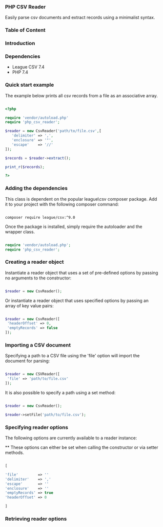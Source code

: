 ### PHP CSV Reader

Easily parse csv documents and extract records using a minimalist syntax.

### Table of Content

### Introduction

### Dependencies

- League CSV 7.4
- PHP 7.4


### Quick start example

The example below prints all csv records from a file as an associative array.

```php

<?php

require 'vendor/autoload.php'
require 'php_csv_reader';

$reader = new CsvReader('path/to/file.csv',[
   'delimiter' => ',',
   'enclosure' => '"',
   'escape'    => '//'
]);

$records = $reader->extract();

print_r($records);

?>

```

### Adding the dependencies

This class is dependent on the popular league\csv composer package. Add it to your project with the following composer command:

```

composer require league/csv:^9.0

```

Once the package is installed, simply require the autoloader and the wrapper class.

```php

require 'vendor/autoload.php';
require 'php_csv_reader';

```

### Creating a reader object

Instantiate a reader object that uses a set of pre-defined options by passing no arguments to the constructor:

```php

$reader = new CsvReader();

```

Or instantiate a reader object that uses specified options by passing an array of key value pairs:

```php

$reader = new CsvReader([
 'headerOffset' => 0,
 'emptyRecords' => false
]);

```

### Importing a CSV document

Specifying a path to a CSV file using the 'file' option will import the document for parsing:

```php

$reader = new CSVReader([
 'file' => 'path/to/file.csv'
]);

```

It is also possible to specify a path using a set method:

```php

$reader = new CsvReader();

$reader->setFile('path/to/file.csv');

```

### Specifying reader options

The following options are currently available to a reader instance:

** These options can either be set when calling the constructor or via setter methods.

```php

[

'file'         => ''
'delimiter'    => ','
'escape'       => ''
'enclosure'    => ''
'emptyRecords' => true
'headerOffset' => 0

]

```

### Retrieving reader options



